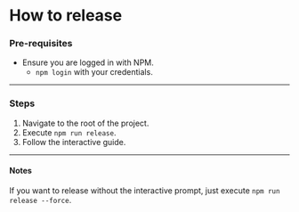 # How to release

### Pre-requisites

- Ensure you are logged in with NPM.
  - `npm login` with your credentials.

---

### Steps

1. Navigate to the root of the project.
2. Execute `npm run release`.
3. Follow the interactive guide.

---

#### Notes

If you want to release without the interactive prompt, just execute `npm run release --force`.
